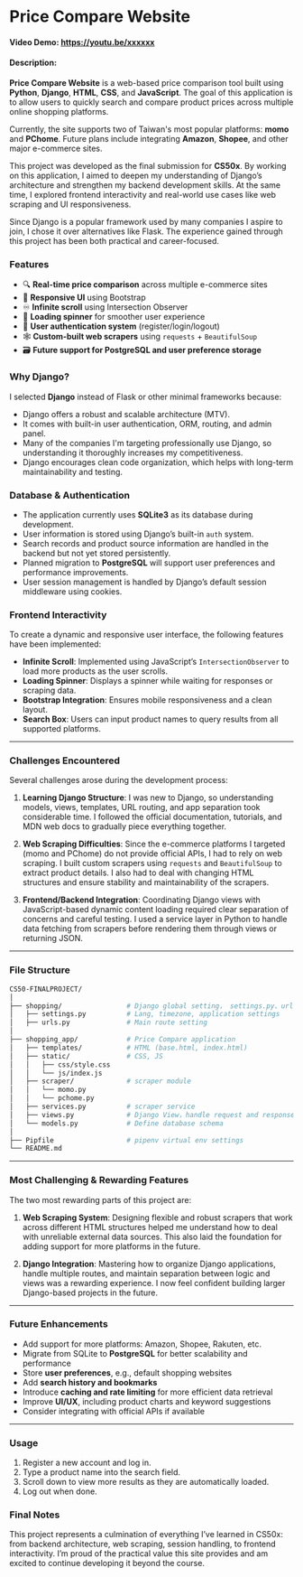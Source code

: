 # Price Compare Website

#### Video Demo: https://youtu.be/xxxxxx

#### Description:

**Price Compare Website** is a web-based price comparison tool built using **Python**, **Django**, **HTML**, **CSS**, and **JavaScript**. The goal of this application is to allow users to quickly search and compare product prices across multiple online shopping platforms.

Currently, the site supports two of Taiwan's most popular platforms: **momo** and **PChome**. Future plans include integrating **Amazon**, **Shopee**, and other major e-commerce sites.

This project was developed as the final submission for **CS50x**. By working on this application, I aimed to deepen my understanding of Django’s architecture and strengthen my backend development skills. At the same time, I explored frontend interactivity and real-world use cases like web scraping and UI responsiveness.

Since Django is a popular framework used by many companies I aspire to join, I chose it over alternatives like Flask. The experience gained through this project has been both practical and career-focused.

### Features

- 🔍 **Real-time price comparison** across multiple e-commerce sites
- 📱 **Responsive UI** using Bootstrap
- ♾️ **Infinite scroll** using Intersection Observer
- 🔄 **Loading spinner** for smoother user experience
- 🔐 **User authentication system** (register/login/logout)
- 🕸️ **Custom-built web scrapers** using `requests` + `BeautifulSoup`
- 🗃️ **Future support for PostgreSQL and user preference storage**

### Why Django?

I selected **Django** instead of Flask or other minimal frameworks because:

- Django offers a robust and scalable architecture (MTV).
- It comes with built-in user authentication, ORM, routing, and admin panel.
- Many of the companies I'm targeting professionally use Django, so understanding it thoroughly increases my competitiveness.
- Django encourages clean code organization, which helps with long-term maintainability and testing.

### Database & Authentication

- The application currently uses **SQLite3** as its database during development.
- User information is stored using Django’s built-in `auth` system.
- Search records and product source information are handled in the backend but not yet stored persistently.
- Planned migration to **PostgreSQL** will support user preferences and performance improvements.
- User session management is handled by Django’s default session middleware using cookies.

### Frontend Interactivity

To create a dynamic and responsive user interface, the following features have been implemented:

- **Infinite Scroll**: Implemented using JavaScript’s `IntersectionObserver` to load more products as the user scrolls.
- **Loading Spinner**: Displays a spinner while waiting for responses or scraping data.
- **Bootstrap Integration**: Ensures mobile responsiveness and a clean layout.
- **Search Box**: Users can input product names to query results from all supported platforms.

---

### Challenges Encountered

Several challenges arose during the development process:

1. **Learning Django Structure**:
   I was new to Django, so understanding models, views, templates, URL routing, and app separation took considerable time. I followed the official documentation, tutorials, and MDN web docs to gradually piece everything together.

2. **Web Scraping Difficulties**:
   Since the e-commerce platforms I targeted (momo and PChome) do not provide official APIs, I had to rely on web scraping. I built custom scrapers using `requests` and `BeautifulSoup` to extract product details. I also had to deal with changing HTML structures and ensure stability and maintainability of the scrapers.

3. **Frontend/Backend Integration**:
   Coordinating Django views with JavaScript-based dynamic content loading required clear separation of concerns and careful testing. I used a service layer in Python to handle data fetching from scrapers before rendering them through views or returning JSON.

---

### File Structure
```bash
CS50-FINALPROJECT/
│
├── shopping/                # Django global setting， settings.py、urls.py 
│   ├── settings.py          # Lang, timezone, application settings
│   ├── urls.py              # Main route setting
│
├── shopping_app/            # Price Compare application
│   ├── templates/           # HTML (base.html, index.html)
│   ├── static/              # CSS, JS
│   │   ├── css/style.css
│   │   └── js/index.js
│   ├── scraper/             # scraper module
│   │   └── momo.py
│   │   └── pchome.py
│   ├── services.py          # scraper service
│   ├── views.py             # Django View，handle request and response
│   └── models.py            # Define database schema
│
├── Pipfile                  # pipenv virtual env settings
└── README.md                

```

---

### Most Challenging & Rewarding Features

The two most rewarding parts of this project are:

1. **Web Scraping System**:
   Designing flexible and robust scrapers that work across different HTML structures helped me understand how to deal with unreliable external data sources. This also laid the foundation for adding support for more platforms in the future.

2. **Django Integration**:
   Mastering how to organize Django applications, handle multiple routes, and maintain separation between logic and views was a rewarding experience. I now feel confident building larger Django-based projects in the future.

---

### Future Enhancements

-  Add support for more platforms: Amazon, Shopee, Rakuten, etc.
-  Migrate from SQLite to **PostgreSQL** for better scalability and performance
-  Store **user preferences**, e.g., default shopping websites
-  Add **search history and bookmarks**
-  Introduce **caching and rate limiting** for more efficient data retrieval
-  Improve **UI/UX**, including product charts and keyword suggestions
-  Consider integrating with official APIs if available

---

### Usage

1. Register a new account and log in.
2. Type a product name into the search field.
3. Scroll down to view more results as they are automatically loaded.
4. Log out when done.
### Final Notes

This project represents a culmination of everything I’ve learned in CS50x: from backend architecture, web scraping, session handling, to frontend interactivity. I’m proud of the practical value this site provides and am excited to continue developing it beyond the course.
